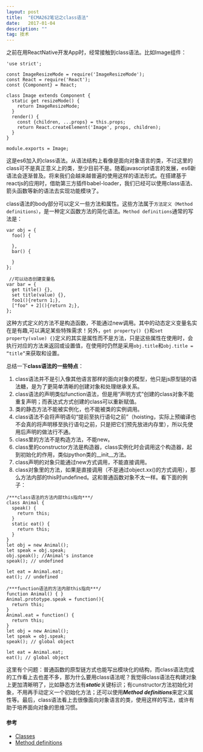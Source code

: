 ```yaml
---
layout: post
title:  "ECMA262笔记之class语法"
date:   2017-01-04
description: ""
tag: 技术
---
```


之前在用ReactNative开发App时，经常接触到class语法。比如Image组件：

```
'use strict';

const ImageResizeMode = require('ImageResizeMode');
const React = require('React');
const {Component} = React;

class Image extends Component {
  static get resizeMode() {
    return ImageResizeMode;
  }
  render() {
    const {children, ...props} = this.props;
    return React.createElement('Image', props, children);
  }
}

module.exports = Image;
```
这是es6加入的class语法。从语法结构上看像是面向对象语言的类，不过这里的class可不是真正意义上的类，至少目前不是。随着javascript语言的发展，es6新语法会逐渐普及。将来我们会越来越普遍的使用这样的语法形式。在搭建基于reactjs的应用时，借助第三方插件babel-loader，我们已经可以使用class语法、箭头函数等新的语法去实现功能模块了。

class语法的body部分可以定义一些方法和属性。这些方法属于`方法定义（Method definitions）`，是一种定义函数方法的简化语法。`Method definitions`通常的写法是：

```
var obj = {
  foo() {

  },
  bar() {

  }
};

 //可以动态创建变量名
var bar = {
  get title() {},
  set title(value) {},
  foo1(){return 1;},
  ["foo" + 2](){return 2;},
};
```
这种方式定义的方法不是构造函数，不能通过new调用。其中的动态定义变量名实在是有趣,可以满足某些特殊需求！另外，`get property() {}`和`set property(value) {}`定义的其实是属性而不是方法，只是这些属性在使用时，会执行对应的方法来返回或设置值，在使用时仍然是采用`obj.title`和`obj.title = “title”`来获取和设置。

总结一下**class语法的一些特点**：

1. class语法并不是引入像其他语言那样的面向对象的模型，他只是js原型链的语法糖，是为了更简单清晰的创建对象和处理继承关系。
2. class语法的声明类似function语法，但是用“声明方式”创建的class对象不能重复声明；而表达式方式创建的class可以重新赋值。
3. 类的静态方法不能被实例化，也不能被类的实例调用。
4. class语法不会将声明语句“提前至执行语句之前”（hoisting，实际上预编译也不会真的将声明移至执行语句之前，只是把它们预先放进内存里），所以先使用后声明的做法行不通。
5. class里的方法不是构造方法，不能new。
6. class里的constructor方法是构造器，class实例化时会调用这个构造器，起到初始化的作用，类似python类的__init__方法。
7. class声明的对象只能通过new方式调用，不能直接调用。
8. class对象里的方法，如果是直接调用（不是通过object.xx()的方式调用），那么方法内部的this时undefined。这和普通函数对象不太一样。看下面的例子：

```
/***class语法的方法内部this指向***/
class Animal {
  speak() {
    return this;
  }
  static eat() {
    return this;
  }
}
let obj = new Animal();
let speak = obj.speak;
obj.speak(); //Animal's instance
speak(); // undefined

let eat = Animal.eat;
eat(); // undefined

/***function语法的方法内部this指向***/
function Animal() { }
Animal.prototype.speak = function(){
  return this;
}
Animal.eat = function() {
  return this;
}
let obj = new Animal();
let speak = obj.speak;
speak(); // global object

let eat = Animal.eat;
eat(); // global object
```


这里有个问题：普通函数的原型链方式也能写出模块化的结构，而class语法完成的工作看上去也差不多，那为什么要用class语法呢？我觉得class语法在构建对象上更加清晰明了，比如静态方法有***static***关键标识；有cunstructor方法初始化对象，不用再手动定义一个初始化方法；还可以使用***Method definitions***来定义属性等。最后，class语法看上去很像面向对象语言的类，使用这样的写法，或许有助于培养面向对象的思维习惯。

#### 参考

* [Classes](https://developer.mozilla.org/en-US/docs/Web/JavaScript/Reference/Classes)
* [Method definitions](https://developer.mozilla.org/en-US/docs/Web/JavaScript/Reference/Functions/Method_definitions)

